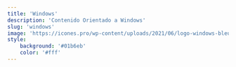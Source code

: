 ```yaml
---
title: 'Windows'
description: 'Contenido Orientado a Windows'
slug: 'windows'
image: 'https://icones.pro/wp-content/uploads/2021/06/logo-windows-bleu.png'
style:
    background: '#01b6eb'
    color: '#fff'
---
```

